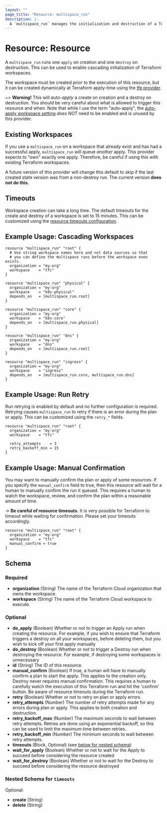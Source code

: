 ```yaml
---
layout: ""
page_title: "Resource: multispace_run"
description: |-
  A `multispace_run` manages the initialization and destruction of a Terraform workspace. This will queue and run an `apply` once (only if no other applies have been run) and on destroy will queue and run a `destroy` run.
---
```


# Resource: Resource

A `multispace_run` runs one `apply` on creation and one `destroy` on
destruction. This can be used to enable cascading initialization of
Terraform workspaces.

The workspace must be created prior to the execution of this resource,
but it can be created dynamically at Terraform apply-time using the
[tfe provider](https://registry.terraform.io/providers/hashicorp/tfe/latest).

~> **Warning!** This will _auto-apply_ a create on creation and a destroy
on destruction. You should be very careful about what is allowed to trigger
this resource and when. Note that while I use the term "auto-apply", the
[auto-apply workspace setting](https://www.terraform.io/docs/cloud/workspaces/settings.html#auto-apply-and-manual-apply)
_does NOT_ need to be enabled and is unused by this provider.

## Existing Workspaces

If you use a `multispace_run` on a workspace that already exist and has
had a successful apply, `multispace_run` will queue _another_ apply. This
provider expects to "own" exactly one apply. Therefore, be careful if
using this with existing Terraform workspaces.

A future version of this provider will change this default to skip
if the last created state version was from a non-destroy run. The current
version **does not do this.**

## Timeouts

Workspace creation can take a long time. The default timeouts for the
create and destroy of a workspace is set to 15 minutes. This can be
customized using the
[resource timeouts configuration](https://www.terraform.io/docs/language/resources/syntax.html#operation-timeouts).

## Example Usage: Cascading Workspaces

```hcl
resource "multispace_run" "root" {
  # Use string workspace names here and not data sources so that
  # you can define the multispace runs before the workspace even exists.
  organization = "my-org"
  workspace    = "tfc"
}

resource "multispace_run" "physical" {
  organization = "my-org"
  workspace    = "k8s-physical"
  depends_on   = [multispace_run.root]
}

resource "multispace_run" "core" {
  organization = "my-org"
  workspace    = "k8s-core"
  depends_on   = [multispace_run.physical]
}

resource "multispace_run" "dns" {
  organization = "my-org"
  workspace    = "dns"
  depends_on   = [multispace_run.root]
}

resource "multispace_run" "ingress" {
  organization = "my-org"
  workspace    = "ingress"
  depends_on   = [multispace_run.core, multispace_run.dns]
}
```

## Example Usage: Run Retry

Run retrying is enabled by default and no further configuration is required.
Retrying causes `multispace_run` to retry if there is an error during the
plan or apply. This can be customized using the `retry_*` fields.

```hcl
resource "multispace_run" "root" {
  organization = "my-org"
  workspace    = "tfc"

  retry_attempts    = 3
  retry_backoff_min = 15
}
```

## Example Usage: Manual Confirmation

You may want to manually confirm the plan or apply of some resources.
If you specify the `manual_confirm` field to true, then this resource will
wait for a human to manually confirm the run it queued. This requires a human
to watch the workspace, review, and confirm the plan within a reasonable
amount of time.

-> **Be careful of resource timeouts.** It is very possible for Terraform
to timeout while waiting for confirmation. Please set your timeouts accordingly.

```hcl
resource "multispace_run" "root" {
  organization = "my-org"
  workspace    = "tfc"
  manual_confirm = true
}
```

<!-- schema generated by tfplugindocs -->
## Schema

### Required

- **organization** (String) The name of the Terraform Cloud organization that owns the workspace.
- **workspace** (String) The name of the Terraform Cloud workspace to execute.

### Optional

- **do_apply** (Boolean) Whether or not to trigger an Apply run when creating the resource. For example, if you wish to ensure that Terraform triggers a destroy on all your workspaces, before deleting them, but you wish to kick off your first apply manually
- **do_destroy** (Boolean) Whether or not to trigger a Destroy run when destroying the resource. For example, if destroying some workspaces is unnecessary
- **id** (String) The ID of this resource.
- **manual_confirm** (Boolean) If true, a human will have to manually confirm a plan to start the apply. This applies to the creation only. Destroy never requires manual confirmation. This requires a human to carefully watch the execution of this Terraform run and hit the 'confirm' button. Be aware of resource timeouts during the Terraform run.
- **retry** (Boolean) Whether or not to retry on plan or apply errors.
- **retry_attempts** (Number) The number of retry attempts made for any errors during plan or apply. This applies to both creation and destruction.
- **retry_backoff_max** (Number) The maximum seconds to wait between retry attempts. Retries are done using an exponential backoff, so this can be used to limit the maximum time between retries.
- **retry_backoff_min** (Number) The minimum seconds to wait between retry attempts.
- **timeouts** (Block, Optional) (see [below for nested schema](#nestedblock--timeouts))
- **wait_for_apply** (Boolean) Whether or not to wait for the Apply to succeed before considering the resource created
- **wait_for_destroy** (Boolean) Whether or not to wait for the Destroy to succeed before considering the resource destroyed

<a id="nestedblock--timeouts"></a>
### Nested Schema for `timeouts`

Optional:

- **create** (String)
- **delete** (String)

